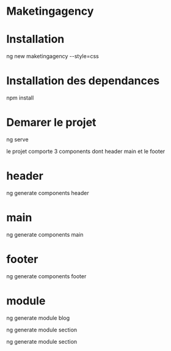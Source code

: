 # Maketingagency
# Installation 
ng new maketingagency --style=css 


# Installation des dependances
npm install


# Demarer le projet
ng serve


le projet comporte 3 components dont header main et le footer

# header
ng generate components header


# main
ng generate components main


# footer
ng generate components footer

# module
ng generate module blog

ng generate module section

ng generate module section

